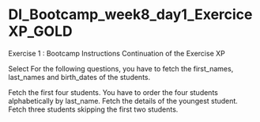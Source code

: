 # DI_Bootcamp_week8_day1_ExerciceXP_GOLD


Exercise 1 : Bootcamp
Instructions
Continuation of the Exercise XP

Select
For the following questions, you have to fetch the first_names, last_names and birth_dates of the students.

Fetch the first four students. You have to order the four students alphabetically by last_name.
Fetch the details of the youngest student.
Fetch three students skipping the first two students.
